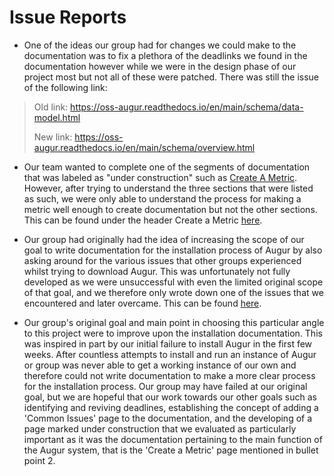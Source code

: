 # Issue Reports

- One of the ideas our group had for changes we could make to the documentation was to fix a plethora of the deadlinks we found in the documentation however while we were in the design phase of our project most but not all of these were patched. There was still the issue of the following link:
> Old link: https://oss-augur.readthedocs.io/en/main/schema/data-model.html
>
> New link: https://oss-augur.readthedocs.io/en/main/schema/overview.html

- Our team wanted to complete one of the segments of documentation that was labeled as "under construction" such as [Create A Metric](https://oss-augur.readthedocs.io/en/main/development-guide/create-a-metric/toc.html). However, after trying to understand the three sections that were listed as such, we were only able to understand the process for making a metric well enough to create documentation but not the other sections. This can be found under the header Create a Metric [here](https://github.com/NToepke/Group-4-Fork/blob/sprint4/Sprint%20Three%20Documents/Design%20Documentation.md).

- Our group had originally had the idea of increasing the scope of our goal to write documentation for the installation process of Augur by also asking around for the various issues that other groups experienced whilst trying to download Augur. This was unfortunately not fully developed as we were unsuccessful with even the limited original scope of that goal, and we therefore only wrote down one of the issues that we encountered and later overcame. This can be found [here](https://github.com/NToepke/Group-4-Fork/blob/sprint3/Sprint%20Three%20Documents/CommonIssues.md).

- Our group's original goal and main point in choosing this particular angle to this project were to improve upon the installation documentation. This was inspired in part by our initial failure to install Augur in the first few weeks. After countless attempts to install and run an instance of Augur or group was never able to get a working instance of our own and therefore could not write documentation to make a more clear process for the installation process. Our group may have failed at our original goal, but we are hopeful that our work towards our other goals such as identifying and reviving deadlines, establishing the concept of adding a 'Common Issues' page to the documentation, and the developing of a page marked under construction that we evaluated as particularly important as it was the documentation pertaining to the main function of the Augur system, that is the 'Create a Metric' page mentioned in bullet point 2.
